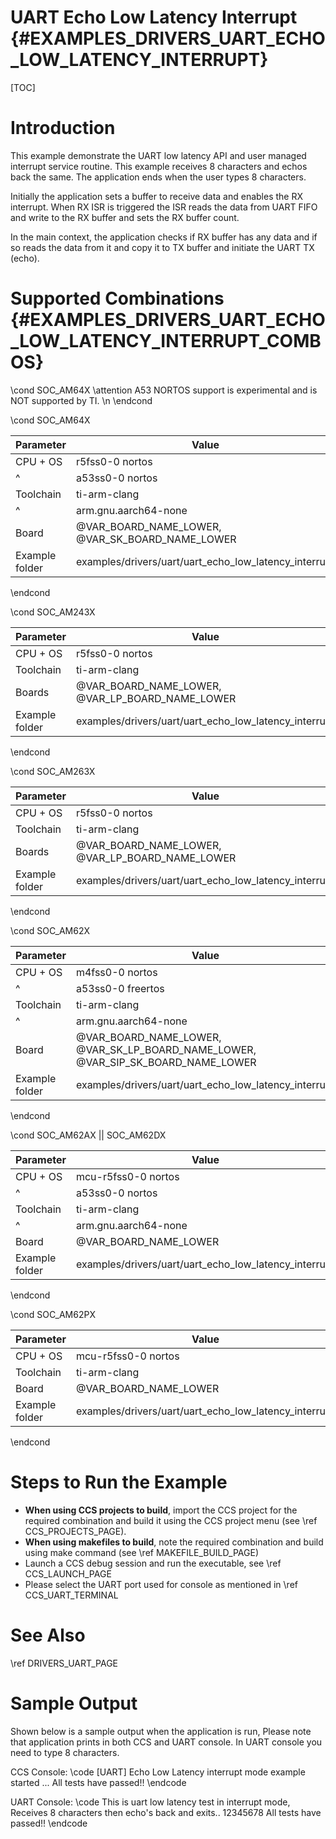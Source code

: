 # UART Echo Low Latency Interrupt {#EXAMPLES_DRIVERS_UART_ECHO_LOW_LATENCY_INTERRUPT}

[TOC]

# Introduction

This example demonstrate the UART low latency API and user managed interrupt
service routine.
This example receives 8 characters and echos back the same.
The application ends when the user types 8 characters.

Initially the application sets a buffer to receive data and enables the
RX interrupt. When RX ISR is triggered the ISR reads the data from UART
FIFO and write to the RX buffer and sets the RX buffer count.

In the main context, the application checks if RX buffer has any data
and if so reads the data from it and copy it to TX buffer and initiate the
UART TX (echo).

# Supported Combinations {#EXAMPLES_DRIVERS_UART_ECHO_LOW_LATENCY_INTERRUPT_COMBOS}

\cond SOC_AM64X
\attention A53 NORTOS support is experimental and is NOT supported by TI. \n
\endcond

\cond SOC_AM64X

 Parameter      | Value
 ---------------|-----------
 CPU + OS       | r5fss0-0 nortos
 ^              | a53ss0-0 nortos
 Toolchain      | ti-arm-clang
 ^              | arm.gnu.aarch64-none
 Board          | @VAR_BOARD_NAME_LOWER, @VAR_SK_BOARD_NAME_LOWER
 Example folder | examples/drivers/uart/uart_echo_low_latency_interrupt

\endcond

\cond SOC_AM243X

 Parameter      | Value
 ---------------|-----------
 CPU + OS       | r5fss0-0 nortos
 Toolchain      | ti-arm-clang
 Boards         | @VAR_BOARD_NAME_LOWER, @VAR_LP_BOARD_NAME_LOWER
 Example folder | examples/drivers/uart/uart_echo_low_latency_interrupt

\endcond

\cond SOC_AM263X

 Parameter      | Value
 ---------------|-----------
 CPU + OS       | r5fss0-0 nortos
 Toolchain      | ti-arm-clang
 Boards         | @VAR_BOARD_NAME_LOWER, @VAR_LP_BOARD_NAME_LOWER
 Example folder | examples/drivers/uart/uart_echo_low_latency_interrupt

\endcond

\cond SOC_AM62X

 Parameter      | Value
 ---------------|-----------
 CPU + OS       | m4fss0-0 nortos
 ^              | a53ss0-0 freertos
 Toolchain      | ti-arm-clang
 ^              | arm.gnu.aarch64-none
 Board          | @VAR_BOARD_NAME_LOWER, @VAR_SK_LP_BOARD_NAME_LOWER, @VAR_SIP_SK_BOARD_NAME_LOWER
 Example folder | examples/drivers/uart/uart_echo_low_latency_interrupt

\endcond

\cond SOC_AM62AX || SOC_AM62DX

 Parameter      | Value
 ---------------|-----------
 CPU + OS       | mcu-r5fss0-0 nortos
 ^              | a53ss0-0 nortos
 Toolchain      | ti-arm-clang
 ^              | arm.gnu.aarch64-none
 Board          | @VAR_BOARD_NAME_LOWER
 Example folder | examples/drivers/uart/uart_echo_low_latency_interrupt

\endcond

\cond SOC_AM62PX

 Parameter      | Value
 ---------------|-----------
 CPU + OS       | mcu-r5fss0-0 nortos
 Toolchain      | ti-arm-clang
 Board          | @VAR_BOARD_NAME_LOWER
 Example folder | examples/drivers/uart/uart_echo_low_latency_interrupt

\endcond
# Steps to Run the Example

- **When using CCS projects to build**, import the CCS project for the required combination
  and build it using the CCS project menu (see \ref CCS_PROJECTS_PAGE).
- **When using makefiles to build**, note the required combination and build using
  make command (see \ref MAKEFILE_BUILD_PAGE)
- Launch a CCS debug session and run the executable, see \ref CCS_LAUNCH_PAGE
- Please select the UART port used for console as mentioned in \ref CCS_UART_TERMINAL

# See Also

\ref DRIVERS_UART_PAGE

# Sample Output

Shown below is a sample output when the application is run,
Please note that application prints in both CCS and UART console.
In UART console you need to type 8 characters.

CCS Console:
\code
[UART] Echo Low Latency interrupt mode example started ...
All tests have passed!!
\endcode

UART Console:
\code
This is uart low latency test in interrupt mode, Receives 8 characters then echo's back and exits..
12345678
All tests have passed!!
\endcode
